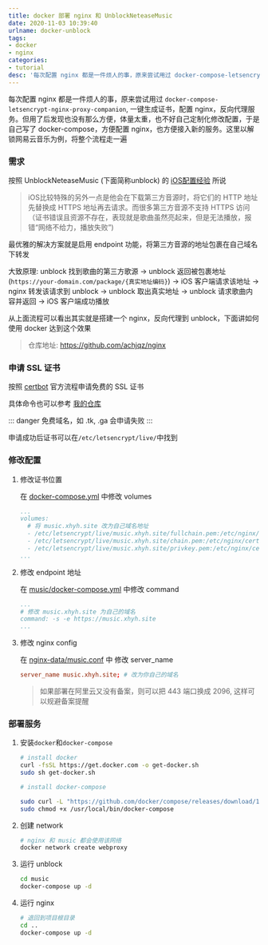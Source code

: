 ```yaml
---
title: docker 部署 nginx 和 UnblockNeteaseMusic
date: 2020-11-03 10:39:40
urlname: docker-unblock
tags: 
- docker
- nginx
categories:
- tutorial
desc: '每次配置 nginx 都是一件烦人的事，原来尝试用过 docker-compose-letsencrypt-nginx-proxy-companion, 一键生成证书，配置 nginx，反向代理服务。但用了后发现也没有那么方便，体量太重，也不好自己定制化修改配置，于是自己写了 docker-compose，方便配置 nginx，也方便接入新的服务。这里以解锁网易云音乐为例，将整个流程走一遍'
---
```


每次配置 nginx 都是一件烦人的事，原来尝试用过 `docker-compose-letsencrypt-nginx-proxy-companion`, 一键生成证书，配置 nginx，反向代理服务。但用了后发现也没有那么方便，体量太重，也不好自己定制化修改配置，于是自己写了 docker-compose，方便配置 nginx，也方便接入新的服务。这里以解锁网易云音乐为例，将整个流程走一遍

<!--more-->

### 需求

按照 UnblockNeteaseMusic (下面简称unblock) 的 [iOS配置经验](https://github.com/nondanee/UnblockNeteaseMusic/issues/368) 所说

> iOS比较特殊的另外一点是他会在下载第三方音源时，将它们的 HTTP 地址先替换成 HTTPS 地址再去请求。而很多第三方音源不支持 HTTPS 访问（证书错误且资源不存在，表现就是歌曲虽然亮起来，但是无法播放，报错“网络不给力，播放失败”)

最优雅的解决方案就是启用 endpoint 功能，将第三方音源的地址包裹在自己域名下转发

大致原理: unblock 找到歌曲的第三方歌源 -> unblock 返回被包裹地址(`https://your-domain.com/package/{真实地址编码}`) -> iOS 客户端请求该地址 -> nginx 转发该请求到 unblock -> unblock 取出真实地址 -> unblock 请求歌曲内容并返回 -> iOS 客户端成功播放

从上面流程可以看出其实就是搭建一个 nginx，反向代理到 unblock，下面讲如何使用 docker 达到这个效果

> 仓库地址: https://github.com/achjqz/nginx

### 申请 SSL 证书

按照 [certbot](https://certbot.eff.org/lets-encrypt/debianstretch-nginx) 官方流程申请免费的 SSL 证书

具体命令也可以参考 [我的仓库](https://github.com/achjqz/nginx/blob/main/install-certbot.sh)

::: danger
免费域名，如 .tk, .ga 会申请失败
:::

申请成功后证书可以在`/etc/letsencrypt/live/`中找到

### 修改配置

1. 修改证书位置

    在 [docker-compose.yml](https://github.com/achjqz/nginx/blob/main/docker-compose.yml) 中修改 volumes

    ``` yml
    ...
    volumes:
      # 将 music.xhyh.site 改为自己域名地址
      - /etc/letsencrypt/live/music.xhyh.site/fullchain.pem:/etc/nginx/certs/music/fullchain.pem:ro
      - /etc/letsencrypt/live/music.xhyh.site/chain.pem:/etc/nginx/certs/music/chain.pem:ro
      - /etc/letsencrypt/live/music.xhyh.site/privkey.pem:/etc/nginx/certs/music/privkey.pem:ro
    ...
    ```

2. 修改 endpoint 地址

    在 [music/docker-compose.yml](https://github.com/achjqz/nginx/blob/main/music/docker-compose.yml) 中修改 command

    ``` yml
    ...
    # 修改 music.xhyh.site 为自己的域名
    command: -s -e https://music.xhyh.site
    ...
    ```

3. 修改 nginx config

    在 [nginx-data/music.conf](https://github.com/achjqz/nginx/blob/main/nginx-data/music.conf) 中 修改 server_name

    ``` conf
    server_name music.xhyh.site; # 改为你自己的域名
    ```

    > 如果部署在阿里云又没有备案，则可以把 443 端口换成 2096, 这样可以规避备案提醒

### 部署服务

1. 安装`docker`和`docker-compose`

    ``` bash
    # install docker
    curl -fsSL https://get.docker.com -o get-docker.sh
    sudo sh get-docker.sh
    
    # install docker-compose
    
    sudo curl -L "https://github.com/docker/compose/releases/download/1.27.4/docker-compose-$(uname -s)-$(uname -m)" -o /usr/local/bin/docker-compose
    sudo chmod +x /usr/local/bin/docker-compose
    ```

2. 创建 network

    ``` bash
    # nginx 和 music 都会使用该网络 
    docker network create webproxy
    ```

3. 运行 unblock

    ``` bash
    cd music
    docker-compose up -d
    ```

4. 运行 nginx

    ``` bash
    # 退回到项目根目录
    cd ..
    docker-compose up -d
    ```
